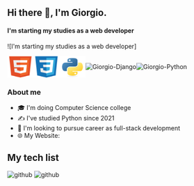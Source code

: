 ## Hi there 👋, I'm Giorgio.
#### I'm starting my studies as a web developer
![I'm starting my studies as a web developer]


<img align="center" alt="Giorgio-HTML" height="50" width="60" src="https://raw.githubusercontent.com/devicons/devicon/master/icons/html5/html5-original.svg"><img align="center" alt="Giorgio-CSS" height="50" width="60" src="https://raw.githubusercontent.com/devicons/devicon/master/icons/css3/css3-original.svg"><img align="center" alt="Giorgio-Python" height="50" width="60" src="https://raw.githubusercontent.com/devicons/devicon/master/icons/python/python-original.svg"><img align="center" alt="Giorgio-Django" height="70" width="80" src="https://cdn.jsdelivr.net/gh/devicons/devicon/icons/django/django-original.svg" /><img align="center" alt="Giorgio-Python" height="60" width="60" src="https://camo.githubusercontent.com/a30d7492025ac65a67d91e4d6a4757ac1c193d8342829a8ddca216ba6788b14d/68747470733a2f2f696d672e69636f6e73382e636f6d2f636f6c6f722f34382f3030303030302f6a6176617363726970742d2d76322e706e67" />

### About me
- 🎓 I'm doing Computer Science college
- ✍️ I've studied Python since 2021
- 📝 I'm looking to pursue career as full-stack development
- 🌐 My Website:  
 ## My tech list
![github](https://raw.githubusercontent.com/manumanoj0010/manumanoj0010/main/images/python.png)
![github](https://raw.githubusercontent.com/manumanoj0010/manumanoj0010/main/images/css.png)





